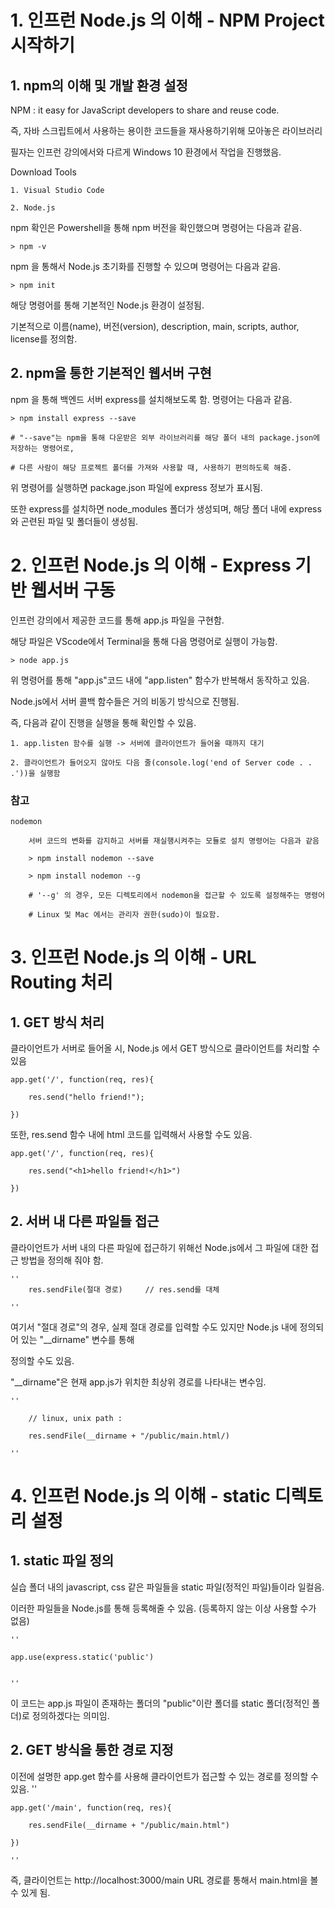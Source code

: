 # 1. 인프런 Node.js 의 이해 - NPM Project 시작하기

## 1. npm의 이해 및 개발 환경 설정

NPM : it easy for JavaScript developers to share and reuse code.

즉, 자바 스크립트에서 사용하는 용이한 코드들을 재사용하기위해 모아놓은 라이브러리

필자는 인프런 강의에서와 다르게 Windows 10 환경에서 작업을 진행했음.

Download Tools

	1. Visual Studio Code

	2. Node.js

npm 확인은 Powershell을 통해 npm 버전을 확인했으며 명령어는 다음과 같음.

	> npm -v

npm 을 통해서 Node.js 초기화를 진행할 수 있으며 명령어는 다음과 같음.

	> npm init

해당 명령어를 통해 기본적인 Node.js 환경이 설정됨.

기본적으로 이름(name), 버전(version), description, main, scripts, author, license를 정의함.

## 2. npm을 통한 기본적인 웹서버 구현

npm 을 통해 백엔드 서버 express를 설치해보도록 함. 명령어는 다음과 같음.

	> npm install express --save

	# "--save"는 npm을 통해 다운받은 외부 라이브러리를 해당 폴더 내의 package.json에 저장하는 명령어로,

	# 다른 사람이 해당 프로젝트 폴더를 가져와 사용할 때, 사용하기 편의하도록 해줌.

위 명령어를 실행하면 package.json 파일에 express 정보가 표시됨.

또한 express를 설치하면 node_modules 폴더가 생성되며, 해당 폴더 내에 express와 곤련된 파일 및 폴더들이 생성됨.

# 2. 인프런 Node.js 의 이해 - Express 기반 웹서버 구동

인프런 강의에서 제공한 코드를 통해 app.js 파일을 구현함.

해당 파일은 VScode에서 Terminal을 통해 다음 명령어로 실행이 가능함.

	> node app.js

위 명령어를 통해 "app.js"코드 내에 "app.listen" 함수가 반복해서 동작하고 있음.

Node.js에서 서버 콜백 함수들은 거의 비동기 방식으로 진행됨.

즉, 다음과 같이 진행을 실행을 통해 확인할 수 있음.

	1. app.listen 함수를 실행 -> 서버에 클라이언트가 들어올 때까지 대기

	2. 클라이언트가 들어오지 않아도 다음 줄(console.log('end of Server code . . .'))을 실행함

### 참고
	nodemon
		
		서버 코드의 변화를 감지하고 서버를 재실행시켜주는 모듈로 설치 명령어는 다음과 같음

		> npm install nodemon --save

		> npm install nodemon --g

		# '--g' 의 경우, 모든 디렉토리에서 nodemon을 접근할 수 있도록 설정해주는 명령어

		# Linux 및 Mac 에서는 관리자 권한(sudo)이 필요함.

# 3. 인프런 Node.js 의 이해 - URL Routing 처리

## 1. GET 방식 처리

클라이언트가 서버로 들어올 시, Node.js 에서 GET 방식으로 클라이언트를 처리할 수 있음

	app.get('/', function(req, res){
		
		res.send("hello friend!");
	
	})

또한, res.send 함수 내에 html 코드를 입력해서 사용할 수도 있음.

	app.get('/', function(req, res){
	
		res.send("<h1>hello friend!</h1>")
	
	})

## 2. 서버 내 다른 파일들 접근

클라이언트가 서버 내의 다른 파일에 접근하기 위해선 Node.js에서 그 파일에 대한 접근 방법을 정의해 줘야 함.

	''
		res.sendFile(절대 경로)		// res.send를 대체

	''

여기서 "절대 경로"의 경우, 실제 절대 경로를 입력할 수도 있지만 Node.js 내에 정의되어 있는 "__dirname" 변수를 통해

정의할 수도 있음.

"__dirname"은 현재 app.js가 위치한 최상위 경로를 나타내는 변수임.

	''

		// linux, unix path : 
		
		res.sendFile(__dirname + "/public/main.html/)

	''

# 4. 인프런 Node.js 의 이해 - static 디렉토리 설정

## 1. static 파일 정의

실습 폴더 내의 javascript, css 같은 파일들을 static 파일(정적인 파일)들이라 일컬음.

이러한 파일들을 Node.js를 통해 등록해줄 수 있음. (등록하지 않는 이상 사용할 수가 없음)

	''

	app.use(express.static('public')

	
	''

이 코드는 app.js 파일이 존재하는 폴더의 "public"이란 폴더를 static 폴더(정적인 폴더)로 정의하겠다는 의미임.

## 2. GET 방식을 통한 경로 지정

이전에 설명한 app.get 함수를 사용해 클라이언트가 접근할 수 있는 경로를 정의할 수 있음.
	''

	app.get('/main', function(req, res){

		res.sendFile(__dirname + "/public/main.html")
	
	})
	
	''

즉, 클라이언트는 http://localhost:3000/main URL 경로릍 통해서 main.html을 볼 수 있게 됨.
